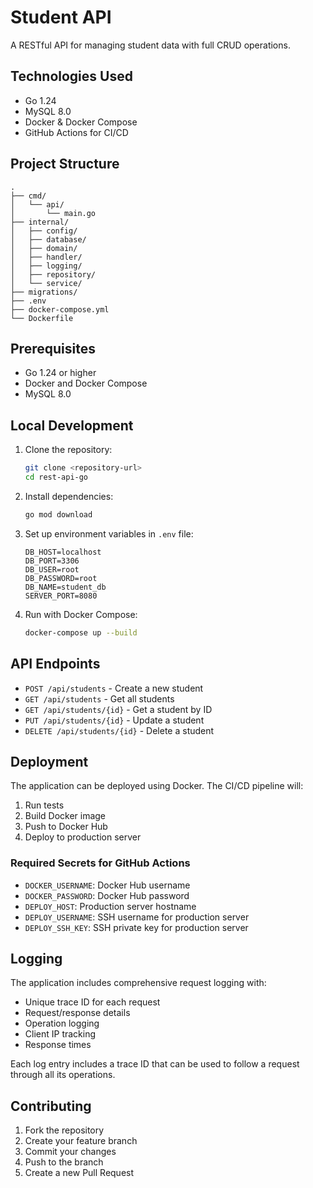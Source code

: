 # Student API

A RESTful API for managing student data with full CRUD operations.

## Technologies Used

- Go 1.24
- MySQL 8.0
- Docker & Docker Compose
- GitHub Actions for CI/CD

## Project Structure

```
.
├── cmd/
│   └── api/
│       └── main.go
├── internal/
│   ├── config/
│   ├── database/
│   ├── domain/
│   ├── handler/
│   ├── logging/
│   ├── repository/
│   └── service/
├── migrations/
├── .env
├── docker-compose.yml
└── Dockerfile
```

## Prerequisites

- Go 1.24 or higher
- Docker and Docker Compose
- MySQL 8.0

## Local Development

1. Clone the repository:

   ```bash
   git clone <repository-url>
   cd rest-api-go
   ```

2. Install dependencies:

   ```bash
   go mod download
   ```

3. Set up environment variables in `.env` file:

   ```
   DB_HOST=localhost
   DB_PORT=3306
   DB_USER=root
   DB_PASSWORD=root
   DB_NAME=student_db
   SERVER_PORT=8080
   ```

4. Run with Docker Compose:
   ```bash
   docker-compose up --build
   ```

## API Endpoints

- `POST /api/students` - Create a new student
- `GET /api/students` - Get all students
- `GET /api/students/{id}` - Get a student by ID
- `PUT /api/students/{id}` - Update a student
- `DELETE /api/students/{id}` - Delete a student

## Deployment

The application can be deployed using Docker. The CI/CD pipeline will:

1. Run tests
2. Build Docker image
3. Push to Docker Hub
4. Deploy to production server

### Required Secrets for GitHub Actions

- `DOCKER_USERNAME`: Docker Hub username
- `DOCKER_PASSWORD`: Docker Hub password
- `DEPLOY_HOST`: Production server hostname
- `DEPLOY_USERNAME`: SSH username for production server
- `DEPLOY_SSH_KEY`: SSH private key for production server

## Logging

The application includes comprehensive request logging with:

- Unique trace ID for each request
- Request/response details
- Operation logging
- Client IP tracking
- Response times

Each log entry includes a trace ID that can be used to follow a request through all its operations.

## Contributing

1. Fork the repository
2. Create your feature branch
3. Commit your changes
4. Push to the branch
5. Create a new Pull Request
